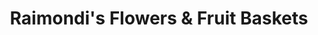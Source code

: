 ---
title: "Raimondi's Flowers & Fruit Baskets"
url: /randallstown/raimondis-flowers-and-fruit-baskets/
shop: florist
---